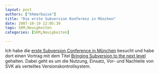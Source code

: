 ```yaml
---
layout: post
authors: ["khmarbaise"]
title: "Die erste Subversion Konferenz in München"
date: 2007-10-19 12:05:39
tags: SKM,Neuigkeiten
categories: [SKM,Neuigkeiten]

---
```

Ich habe die <a href="http://2007.subconf.de/"  title="Subversion Konferenz">erste Subversion Conference in München</a> besucht und habe dort einen Vortrag mit dem Titel <a href="http://www.soebes.de/files/SVKSubConf2007.pdf"  title="Bringing Subversion to the next level">Bringing Subversion to the next level</a> gehalten.  Dabei geht es um die Nutzung, Einsatz, Vor- und Nachteile von SVK als verteiltes Versionskontrollsystem.

